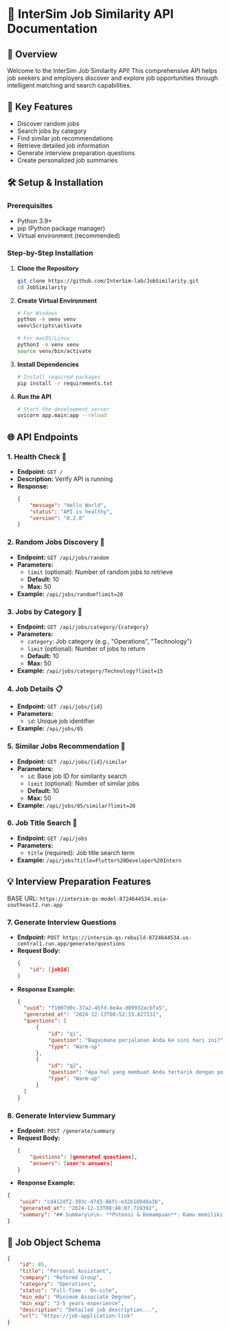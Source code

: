 # 🚀 InterSim Job Similarity API Documentation

## 📖 Overview
Welcome to the InterSim Job Similarity API! This comprehensive API helps job seekers and employers discover and explore job opportunities through intelligent matching and search capabilities.

## 🎯 Key Features
- Discover random jobs
- Search jobs by category
- Find similar job recommendations
- Retrieve detailed job information
- Generate interview preparation questions
- Create personalized job summaries

## 🛠️ Setup & Installation

### Prerequisites
- Python 3.9+
- pip (Python package manager)
- Virtual environment (recommended)

### Step-by-Step Installation

1. **Clone the Repository**
   ```bash
   git clone https://github.com/InterSim-lab/JobSimilarity.git
   cd JobSimilarity
   ```

2. **Create Virtual Environment**
   ```bash
   # For Windows
   python -m venv venv
   venv\Scripts\activate

   # For macOS/Linux
   python3 -m venv venv
   source venv/bin/activate
   ```

3. **Install Dependencies**
   ```bash
   # Install required packages
   pip install -r requirements.txt
   ```

4. **Run the API**
   ```bash
   # Start the development server
   uvicorn app.main:app --reload
   ```

## 🌐 API Endpoints

### 1. Health Check 🏥
- **Endpoint:** `GET /`
- **Description:** Verify API is running
- **Response:** 
  ```json
  {
      "message": "Hello World",
      "status": "API is healthy",
      "version": "0.2.0"
  }
  ```

### 2. Random Jobs Discovery 🎲
- **Endpoint:** `GET /api/jobs/random`
- **Parameters:**
  - `limit` (optional): Number of random jobs to retrieve
  - **Default:** 10
  - **Max:** 50
- **Example:** `/api/jobs/random?limit=20`

### 3. Jobs by Category 📑
- **Endpoint:** `GET /api/jobs/category/{category}`
- **Parameters:**
  - `category`: Job category (e.g., "Operations", "Technology")
  - `limit` (optional): Number of jobs to return
  - **Default:** 10
  - **Max:** 50
- **Example:** `/api/jobs/category/Technology?limit=15`

### 4. Job Details 📋
- **Endpoint:** `GET /api/jobs/{id}`
- **Parameters:**
  - `id`: Unique job identifier
- **Example:** `/api/jobs/85`

### 5. Similar Jobs Recommendation 🤝
- **Endpoint:** `GET /api/jobs/{id}/similar`
- **Parameters:**
  - `id`: Base job ID for similarity search
  - `limit` (optional): Number of similar jobs
  - **Default:** 10
  - **Max:** 50
- **Example:** `/api/jobs/85/similar?limit=20`

### 6. Job Title Search 🔎
- **Endpoint:** `GET /api/jobs`
- **Parameters:**
  - `title` (required): Job title search term
- **Example:** `/api/jobs?title=Flutter%20Developer%20Intern`

## 💡 Interview Preparation Features
BASE URL: `https://intersim-qs-model-8724644534.asia-southeast2.run.app`
### 7. Generate Interview Questions
- **Endpoint:** `POST https://intersim-qs-rebuild-8724644534.us-central1.run.app/generate/questions`
- **Request Body:**
  ```json
  {
      "id": [jobId]
  }
  ```
- **Response Example:**
  ```json
  {
    "uuid": "f1007d0c-37a2-45fd-8e4a-d09932acbfa5",
    "generated_at": "2024-12-13T08:52:15.827131",
    "questions": [
        {
            "id": "q1",
            "question": "Bagaimana perjalanan Anda ke sini hari ini?",
            "type": "Warm-up"
        },
        {
            "id": "q2",
            "question": "Apa hal yang membuat Anda tertarik dengan posisi Sales Executive di PT. MEA DIGITAL MARKETING?",
            "type": "Warm-up"
        }
    ]
  }
  ```

### 8. Generate Interview Summary
- **Endpoint:** `POST /generate/summary`
- **Request Body:**
  ```json
  {
      "questions": [generated questions],
      "answers": [user's answers]
  }
  ```
- **Response Example:**
```json
{
    "uuid": "cd412df2-393c-47d3-86fc-e32b18948a3b",
    "generated_at": "2024-12-13T08:48:07.719392",
    "summary": "## Summary\n\n💡 **Potensi & Kemampuan**: Kamu memiliki potensi yang baik sebagai Host untuk live streaming, kamu memiliki kemampuan komunikasi yang baik dan dapat menarik perhatian pemirsa. Kamu juga memiliki pengalaman dalam kegiatan debat dan teater yang membantu kamu mengembangkan kemampuan komunikasi yang baik.\n\n🎓 **Pengetahuan**: Kamu memiliki pengetahuan yang cukup tentang bagaimana menghadapi situasi yang membuat kamu tidak nyaman di depan umum, dan kamu tahu cara mengelola waktu untuk membuat laporan hasil pekerjaan.\n\n🗣️ **Kemampuan Komunikasi**: Kamu memiliki kemampuan komunikasi yang baik, kamu dapat menjelaskan produk baru dengan cara yang mudah dipahami oleh pemirsa, dan kamu juga dapat meningkatkan interaksi pemirsa dengan isi acara live streaming.\n\n🌟 **Catatan Khusus**: Kamu memiliki goal yang jelas dalam beberapa tahun ke depan, yaitu menjadi seorang Host yang profesional, dan kamu juga tertarik dengan Nuenco karena perusahaan ini memiliki visi yang baik.\n\n🌈 **Saran & Dukungan**: Teruslah meningkatkan kemampuan komunikasi kamu dan jangan takut untuk mencoba hal-hal baru. Kami percaya bahwa kamu memiliki potensi yang besar dan kita sangat ingin melihat kamu berkembang dalam posisi Host untuk live streaming ini. Keep shining, you got this! 💪"
}
```

## 📝 Job Object Schema
```json
{
    "id": 85,
    "title": "Personal Assistant",
    "company": "Reformd Group",
    "category": "Operations",
    "status": "Full-Time · On-site",
    "min_edu": "Minimum Associate Degree",
    "min_exp": "3-5 years experience",
    "description": "Detailed job description...",
    "url": "https://job-application-link"
}
```

